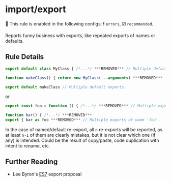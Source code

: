 # import/export

💼 This rule is enabled in the following configs: ❗ `errors`, ☑️ `recommended`.

<!-- end auto-generated rule header -->

Reports funny business with exports, like repeated exports of names or defaults.

## Rule Details

```js
export default class MyClass { /*...*/ ***REMOVED*** // Multiple default exports.

function makeClass() { return new MyClass(...arguments) ***REMOVED***

export default makeClass // Multiple default exports.
```

or

```js
export const foo = function () { /*...*/ ***REMOVED*** // Multiple exports of name 'foo'.

function bar() { /*...*/ ***REMOVED***
export { bar as foo ***REMOVED*** // Multiple exports of name 'foo'.
```

In the case of named/default re-export, all `n` re-exports will be reported,
as at least `n-1` of them are clearly mistakes, but it is not clear which one
(if any) is intended. Could be the result of copy/paste, code duplication with
intent to rename, etc.

## Further Reading

 - Lee Byron's [ES7] export proposal

[ES7]: https://github.com/leebyron/ecmascript-more-export-from
